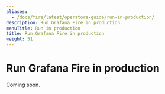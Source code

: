 ```yaml
---
aliases:
  - /docs/fire/latest/operators-guide/run-in-production/
description: Run Grafana Fire in production.
menuTitle: Run in production
title: Run Grafana Fire in production
weight: 51
---
```


# Run Grafana Fire in production

Coming soon.

